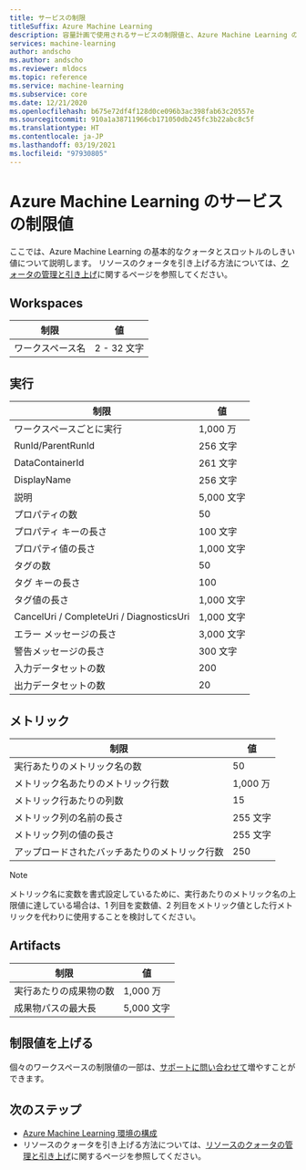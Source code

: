 ```yaml
---
title: サービスの制限
titleSuffix: Azure Machine Learning
description: 容量計画で使用されるサービスの制限値と、Azure Machine Learning の要求および応答の上限について説明します。
services: machine-learning
author: andscho
ms.author: andscho
ms.reviewer: mldocs
ms.topic: reference
ms.service: machine-learning
ms.subservice: core
ms.date: 12/21/2020
ms.openlocfilehash: b675e72df4f128d0ce096b3ac398fab63c20557e
ms.sourcegitcommit: 910a1a38711966cb171050db245fc3b22abc8c5f
ms.translationtype: HT
ms.contentlocale: ja-JP
ms.lasthandoff: 03/19/2021
ms.locfileid: "97930805"
---
```

# <a name="service-limits-in-azure-machine-learning"></a>Azure Machine Learning のサービスの制限値

ここでは、Azure Machine Learning の基本的なクォータとスロットルのしきい値について説明します。 リソースのクォータを引き上げる方法については、[クォータの管理と引き上げ](how-to-manage-quotas.md)に関するページを参照してください。

## <a name="workspaces"></a>Workspaces
| 制限 | 値 |
| --- | --- |
| ワークスペース名 | 2 - 32 文字 |

## <a name="runs"></a>実行
| 制限 | 値 |
| --- | --- |
| ワークスペースごとに実行 | 1,000 万 |
| RunId/ParentRunId | 256 文字 |
| DataContainerId | 261 文字 |
| DisplayName |256 文字|
| 説明 |5,000 文字|
| プロパティの数 |50 |
| プロパティ キーの長さ |100 文字 |
| プロパティ値の長さ |1,000 文字 |
| タグの数 |50 |
| タグ キーの長さ |100 |
| タグ値の長さ |1,000 文字 |
| CancelUri / CompleteUri / DiagnosticsUri |1,000 文字 |
| エラー メッセージの長さ |3,000 文字 |
| 警告メッセージの長さ |300 文字 |
| 入力データセットの数 |200 |
| 出力データセットの数 |20 |


## <a name="metrics"></a>メトリック
| 制限 | 値 |
| --- | --- |
| 実行あたりのメトリック名の数 |50|
| メトリック名あたりのメトリック行数 |1,000 万|
| メトリック行あたりの列数 |15|
| メトリック列の名前の長さ |255 文字 |
| メトリック列の値の長さ |255 文字 |
| アップロードされたバッチあたりのメトリック行数 | 250 |

> [!NOTE]
> メトリック名に変数を書式設定しているために、実行あたりのメトリック名の上限値に達している場合は、1 列目を変数値、2 列目をメトリック値とした行メトリックを代わりに使用することを検討してください。

## <a name="artifacts"></a>Artifacts

| 制限 | 値 |
| --- | --- |
| 実行あたりの成果物の数 |1,000 万|
| 成果物パスの最大長 |5,000 文字 |

## <a name="limit-increases"></a>制限値を上げる
個々のワークスペースの制限値の一部は、[サポートに問い合わせて](https://ms.portal.azure.com/#blade/Microsoft_Azure_Support/HelpAndSupportBlade/newsupportrequest/)増やすことができます。 

## <a name="next-steps"></a>次のステップ

- [Azure Machine Learning 環境の構成](how-to-configure-environment.md)
- リソースのクォータを引き上げる方法については、[リソースのクォータの管理と引き上げ](how-to-manage-quotas.md)に関するページを参照してください。

